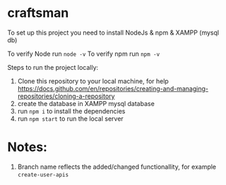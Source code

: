 # craftsman

To set up this project you need to install NodeJs & npm & XAMPP (mysql db)


To verify Node run `node -v`
To verify npm run `npm -v`

Steps to run the project locally:
1) Clone this repository to your local machine, for help https://docs.github.com/en/repositories/creating-and-managing-repositories/cloning-a-repository
2) create the database in XAMPP mysql database
3) run `npm i` to install the dependencies
4) run `npm start` to run the local server

# Notes:
1) Branch name reflects the added/changed functionallity, for example `create-user-apis`
